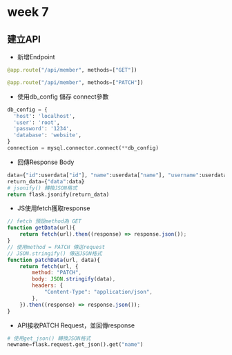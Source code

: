 # week 7
## 建立API
*  新增Endpoint
```python
@app.route("/api/member", methods=["GET"])
```
```python
@app.route("/api/member", methods=["PATCH"])
```
*  使用db_config 儲存 connect參數
```python
db_config = {
  'host': 'localhost',
  'user': 'root',
  'password': '1234',
  'database': 'website',
}
connection = mysql.connector.connect(**db_config)
```
*  回傳Response Body
```python
data={"id":userdata["id"], "name":userdata["name"], "username":userdata["username"]}
return_data={"data":data}
# jsonify() 轉換JSON格式
return flask.jsonify(return_data)
```
*  JS使用fetch獲取response
```JavaScript
// fetch 預設method為 GET
function getData(url){
    return fetch(url).then((response) => response.json());
}
// 使用method = PATCH 傳送request
// JSON.stringify() 傳送JSON格式
function patchData(url, data){
    return fetch(url, {
        method: "PATCH",
        body: JSON.stringify(data),
        headers: {
            "Content-Type": "application/json",
        },
    }).then((response) => response.json());
}
```
*  API接收PATCH Request，並回傳response
```python
# 使用get_json() 轉換JSON格式
newname=flask.request.get_json().get("name")
```
